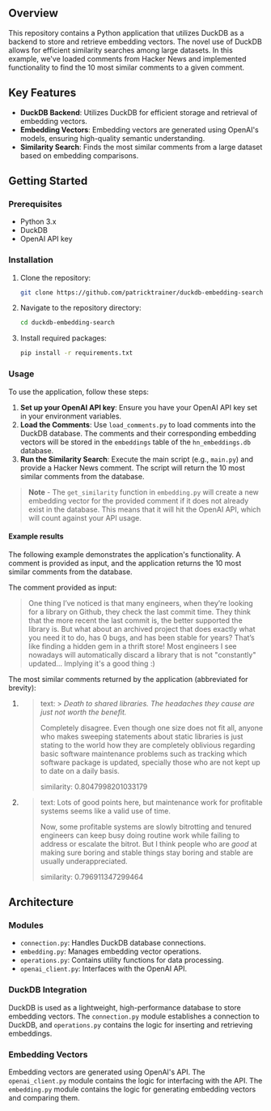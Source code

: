 ## Overview
This repository contains a Python application that utilizes DuckDB as a backend to store and retrieve embedding vectors. The novel use of DuckDB allows for efficient similarity searches among large datasets. In this example, we've loaded comments from Hacker News and implemented functionality to find the 10 most similar comments to a given comment.

## Key Features
- **DuckDB Backend**: Utilizes DuckDB for efficient storage and retrieval of embedding vectors.
- **Embedding Vectors**: Embedding vectors are generated using OpenAI's models, ensuring high-quality semantic understanding.
- **Similarity Search**: Finds the most similar comments from a large dataset based on embedding comparisons.

## Getting Started

### Prerequisites
- Python 3.x
- DuckDB
- OpenAI API key

### Installation
1. Clone the repository:
   ```sh
   git clone https://github.com/patricktrainer/duckdb-embedding-search.git
   ```

2. Navigate to the repository directory:
   ```sh
   cd duckdb-embedding-search
   ```
3. Install required packages:
   ```sh
   pip install -r requirements.txt
   ```

### Usage
To use the application, follow these steps:

1. **Set up your OpenAI API key**: Ensure you have your OpenAI API key set in your environment variables.
2. **Load the Comments**: Use `load_comments.py` to load comments into the DuckDB database. The comments and their corresponding embedding vectors will be stored in the `embeddings` table of the `hn_embeddings.db` database.
3. **Run the Similarity Search**: Execute the main script (e.g., `main.py`) and provide a Hacker News comment. The script will return the 10 most similar comments from the database.

> **Note** - The `get_similarity` function in `embedding.py` will create a new embedding vector for the provided comment if it does not already exist in the database. This means that it will hit the OpenAI API, which will count against your API usage.

#### Example results
The following example demonstrates the application's functionality. A comment is provided as input, and the application returns the 10 most similar comments from the database.

The comment provided as input:  
> One thing I’ve noticed is that many engineers, when they’re looking for a library on Github, they check the last commit time. They think that the more recent the last commit is, the better supported the library is. But what about an archived project that does exactly what you need it to do, has 0 bugs, and has been stable for years? That’s like finding a hidden gem in a thrift store! Most engineers I see nowadays will automatically discard a library that is not "constantly" updated... Implying it's a good thing :)


The most similar comments returned by the application (abbreviated for brevity):
1. > text: &gt; <i>Death to shared libraries. The headaches they cause are just not worth the benefit.</i><p>Completely disagree. Even though one size does not fit all, anyone who makes sweeping statements about static libraries is just stating to the world how they are completely oblivious regarding basic software maintenance problems such as tracking which software package is updated, specially those who are not kept up to date on a daily basis. 
    >
    > similarity: 0.8047998201033179

2. > text: Lots of good points here, but maintenance work for profitable systems seems like a valid use of time.<p>Now, some profitable systems are slowly bitrotting and tenured engineers can keep busy doing routine work while failing to address or escalate the bitrot. But I think people who are <i>good</i> at making sure boring and stable things stay boring and stable are usually underappreciated.
   > 
   > similarity: 0.796911347299464


## Architecture

### Modules
- `connection.py`: Handles DuckDB database connections.
- `embedding.py`: Manages embedding vector operations.
- `operations.py`: Contains utility functions for data processing.
- `openai_client.py`: Interfaces with the OpenAI API.

### DuckDB Integration
DuckDB is used as a lightweight, high-performance database to store embedding vectors. The `connection.py` module establishes a connection to DuckDB, and `operations.py` contains the logic for inserting and retrieving embeddings.

### Embedding Vectors
Embedding vectors are generated using OpenAI's API. The `openai_client.py` module contains the logic for interfacing with the API. The `embedding.py` module contains the logic for generating embedding vectors and comparing them.
